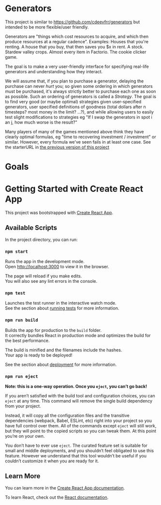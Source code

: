 # Generators

This project is similar to https://github.com/cdeevfrr/generators but intended to be more flexible/user friendly.

Generators are "things which cost resources to acquire, and which then produce resources at a regular cadence". Examples: Houses that you're renting. A house that you buy, that then saves you $x in rent. A stock. Stardew valley crops. Almost every item in Factorio. The cookie clicker game. 


The goal is to make a very user-friendly interface for specifying real-life generators and understanding how they interact.

We will assume that, if you plan to purchase a generator, delaying the purchase can never _hurt_ you; so given some ordering in which generators must be purchased, it's always strictly better to purchase each one as soon as possible. Such an ordering of generators is called a _Strategy_. The goal is to find very good (or maybe optimal) strategies given user-specified generators, user specified definitions of goodness (total dollars after n timesteps? most money in the limit? ...?), and while allowing users to easily test slight modifications to strategies eg "If I swap the generators in spot i an j, how much worse is the result?"

Many players of many of the games mentioned above think they have clearly optimal formulas, eg "time to recovering investment / investment" or similar. However, every formula we've seen fails in at least one case. See the starterURL in [the previous version of this project](https://github.com/cdeevfrr/generators)

# Goals








# Getting Started with Create React App

This project was bootstrapped with [Create React App](https://github.com/facebook/create-react-app).

## Available Scripts

In the project directory, you can run:

### `npm start`

Runs the app in the development mode.\
Open [http://localhost:3000](http://localhost:3000) to view it in the browser.

The page will reload if you make edits.\
You will also see any lint errors in the console.

### `npm test`

Launches the test runner in the interactive watch mode.\
See the section about [running tests](https://facebook.github.io/create-react-app/docs/running-tests) for more information.

### `npm run build`

Builds the app for production to the `build` folder.\
It correctly bundles React in production mode and optimizes the build for the best performance.

The build is minified and the filenames include the hashes.\
Your app is ready to be deployed!

See the section about [deployment](https://facebook.github.io/create-react-app/docs/deployment) for more information.

### `npm run eject`

**Note: this is a one-way operation. Once you `eject`, you can’t go back!**

If you aren’t satisfied with the build tool and configuration choices, you can `eject` at any time. This command will remove the single build dependency from your project.

Instead, it will copy all the configuration files and the transitive dependencies (webpack, Babel, ESLint, etc) right into your project so you have full control over them. All of the commands except `eject` will still work, but they will point to the copied scripts so you can tweak them. At this point you’re on your own.

You don’t have to ever use `eject`. The curated feature set is suitable for small and middle deployments, and you shouldn’t feel obligated to use this feature. However we understand that this tool wouldn’t be useful if you couldn’t customize it when you are ready for it.

## Learn More

You can learn more in the [Create React App documentation](https://facebook.github.io/create-react-app/docs/getting-started).

To learn React, check out the [React documentation](https://reactjs.org/).
